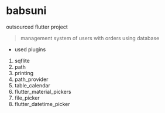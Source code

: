 # babsuni

outsourced flutter project

> management system of users with orders using database

- used plugins
1. sqflite
2. path
3. printing
4. path_provider
5. table_calendar
6. flutter_material_pickers
7. file_picker
8. flutter_datetime_picker
